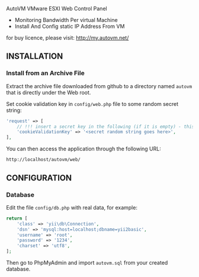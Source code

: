 AutoVM
VMware ESXI Web Control  Panel

* Monitoring Bandwidth Per virtual Machine
* Install And Config static IP Address From VM

for buy licence, please visit:
http://my.autovm.net/




INSTALLATION
------------

### Install from an Archive File

Extract the archive file downloaded from github to
a directory named `autovm` that is directly under the Web root.

Set cookie validation key in `config/web.php` file to some random secret string:

```php
'request' => [
    // !!! insert a secret key in the following (if it is empty) - this is required by cookie validation
    'cookieValidationKey' => '<secret random string goes here>',
],
```

You can then access the application through the following URL:

~~~
http://localhost/autovm/web/
~~~

CONFIGURATION
-------------

### Database

Edit the file `config/db.php` with real data, for example:

```php
return [
    'class' => 'yii\db\Connection',
    'dsn' => 'mysql:host=localhost;dbname=yii2basic',
    'username' => 'root',
    'password' => '1234',
    'charset' => 'utf8',
];
```

Then go to PhpMyAdmin and import `autovm.sql` from your created database.
